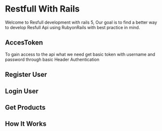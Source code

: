 # Restfull With Rails

Welcome to Resfull development with rails 5, Our goal is to find a better way to develop Resfull Api using RubyonRails with best practice in mind.

## AccesToken

To gain access to the api what we need get basic token with username and password through basic Header Authentication

## Register User

## Login User

## Get Products

## How It Works
